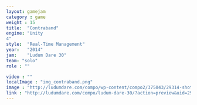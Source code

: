 ```yaml
---
layout: gamejam
category : game
weight : 15
title:  "Contraband"
engine: "Unity
4"
style:  "Real-Time Management"
year:   "2014"
jam:    "Ludum Dare 30"
team: "solo"
role : ""

video : ""
localImage : "img_contraband.png"
image : "http://ludumdare.com/compo/wp-content/compo2/375043/29314-shot1.png"
link : "http://ludumdare.com/compo/ludum-dare-30/?action=preview&uid=29314"
---
```

